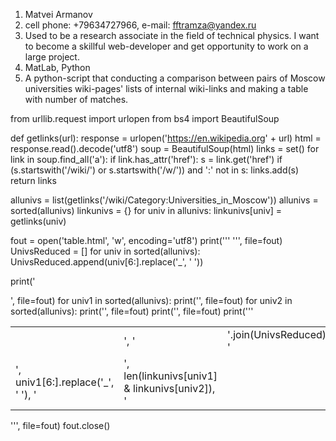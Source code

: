 1. Matvei Armanov
2. cell phone: +79634727966, e-mail: fftramza@yandex.ru
3. Used to be a research associate in the field of technical physics. I want to become a skillful web-developer and get opportunity to work on a large project.
4. MatLab, Python
5. A python-script that conducting a comparison between pairs of Moscow universities wiki-pages' lists of internal wiki-links and making a table with number of matches.

from urllib.request import urlopen
from bs4 import BeautifulSoup


def getlinks(url):
    response = urlopen('https://en.wikipedia.org' + url)
    html = response.read().decode('utf8')
    soup = BeautifulSoup(html)
    links = set()
    for link in soup.find_all('a'):
        if link.has_attr('href'):
            s = link.get('href')
            if (s.startswith('/wiki/') or s.startswith('/w/')) and ':' not in s:
                links.add(s)
    return links

allunivs = list(getlinks('/wiki/Category:Universities_in_Moscow'))
allunivs = sorted(allunivs)
linkunivs = {}
for univ in allunivs:
    linkunivs[univ] = getlinks(univ)

fout = open('table.html', 'w', encoding='utf8')
print('''<html>
            <body>
                <table>
                    <tr>''', file=fout)
UnivsReduced = []
for univ in sorted(allunivs):
    UnivsReduced.append(univ[6:].replace('_', ' '))

print('<td></td><td>', '</td><td>'.join(UnivsReduced), '</tr>', file=fout)
for univ1 in sorted(allunivs):
    print('<tr><td>', univ1[6:].replace('_', ' '), '</td>', file=fout)
    for univ2 in sorted(allunivs):
        print('<td>', len(linkunivs[univ1] & linkunivs[univ2]), '</td>', file=fout)
    print('</tr>', file=fout)
print('''</table>
    </body>
</html>''', file=fout)
fout.close()